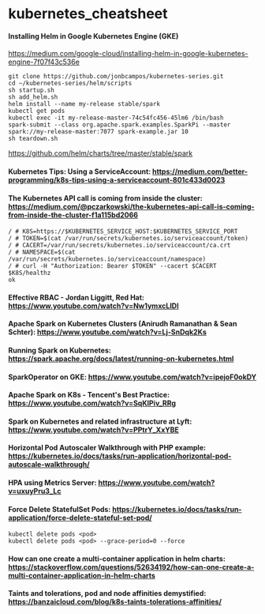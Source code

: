 # kubernetes_cheatsheet

#### Installing Helm in Google Kubernetes Engine (GKE)
https://medium.com/google-cloud/installing-helm-in-google-kubernetes-engine-7f07f43c536e
```
git clone https://github.com/jonbcampos/kubernetes-series.git
cd ~/kubernetes-series/helm/scripts
sh startup.sh
sh add_helm.sh
helm install --name my-release stable/spark
kubectl get pods
kubectl exec -it my-release-master-74c54fc456-45lm6 /bin/bash
spark-submit --class org.apache.spark.examples.SparkPi --master spark://my-release-master:7077 spark-example.jar 10
sh teardown.sh
```
https://github.com/helm/charts/tree/master/stable/spark

#### Kubernetes Tips: Using a ServiceAccount: https://medium.com/better-programming/k8s-tips-using-a-serviceaccount-801c433d0023

#### The Kubernetes API call is coming from inside the cluster: https://medium.com/@pczarkowski/the-kubernetes-api-call-is-coming-from-inside-the-cluster-f1a115bd2066
```
/ # K8S=https://$KUBERNETES_SERVICE_HOST:$KUBERNETES_SERVICE_PORT
/ # TOKEN=$(cat /var/run/secrets/kubernetes.io/serviceaccount/token)
/ # CACERT=/var/run/secrets/kubernetes.io/serviceaccount/ca.crt
/ # NAMESPACE=$(cat /var/run/secrets/kubernetes.io/serviceaccount/namespace)
/ # curl -H "Authorization: Bearer $TOKEN" --cacert $CACERT $K8S/healthz
ok
```
#### Effective RBAC - Jordan Liggitt, Red Hat: https://www.youtube.com/watch?v=Nw1ymxcLIDI

#### Apache Spark on Kubernetes Clusters (Anirudh Ramanathan & Sean Schter): https://www.youtube.com/watch?v=Lj-SnDqk2Ks

#### Running Spark on Kubernetes: https://spark.apache.org/docs/latest/running-on-kubernetes.html

#### SparkOperator on GKE: https://www.youtube.com/watch?v=ipejoF0okDY

#### Apache Spark on K8s - Tencent's Best Practice: https://www.youtube.com/watch?v=SqKlPiv_RRg

#### Spark on Kubernetes and related infrastructure at Lyft: https://www.youtube.com/watch?v=PPtrY_XxYBE

#### Horizontal Pod Autoscaler Walkthrough with PHP example: https://kubernetes.io/docs/tasks/run-application/horizontal-pod-autoscale-walkthrough/

#### HPA using Metrics Server: https://www.youtube.com/watch?v=uxuyPru3_Lc

#### Force Delete StatefulSet Pods: https://kubernetes.io/docs/tasks/run-application/force-delete-stateful-set-pod/
```
kubectl delete pods <pod>
kubectl delete pods <pod> --grace-period=0 --force
```
#### How can one create a multi-container application in helm charts: https://stackoverflow.com/questions/52634192/how-can-one-create-a-multi-container-application-in-helm-charts

#### Taints and tolerations, pod and node affinities demystified: https://banzaicloud.com/blog/k8s-taints-tolerations-affinities/
